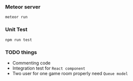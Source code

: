 ### Meteor server
`meteor run`

### Unit Test 
`npm run test`

### TODO things
- Commenting code 
- Integration test for `React component`
- Two user for one game room properly need `Queue model`

